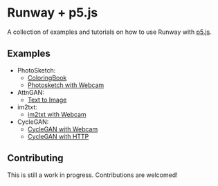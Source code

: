# Runway + p5.js

A collection of examples and tutorials on how to use Runway with [p5.js](http://p5js.org/).

## Examples

* PhotoSketch:
  * [ColoringBook](PhotoSketch/ColoringBook/)
  * [Photosketch with Webcam](PhotoSketch/PhotoSketch_Websockets/)
* AttnGAN:
  * [Text to Image](AttnGAN/)
* im2txt:
  * [im2txt with Webcam](im2txt/)
* CycleGAN:
  * [CycleGAN with Webcam](CycleGAN/CycleGAN_Websockets/)
  * [CycleGAN with HTTP](CycleGAN/CycleGAN_HTTP/)

## Contributing

This is still a work in progress. Contributions are welcomed!